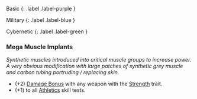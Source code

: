 
Basic
{: .label .label-purple }

Military
{: .label .label-blue }

Cybernetic
{: .label .label-green }
### Mega Muscle Implants
*Synthetic muscles introduced into critical muscle groups to increase power. A very obvious modification with large patches of synthetic grey muscle and carbon tubing portruding / replacing skin.*
* (+2) [Damage Bonus](Core/Weapons#Damage%20Bonus) with any weapon with the [Strength](Core/Weapon-Traits#Strength) trait.
* (+1) to all [Athletics](Core/Strength#Athletics) skill tests.

